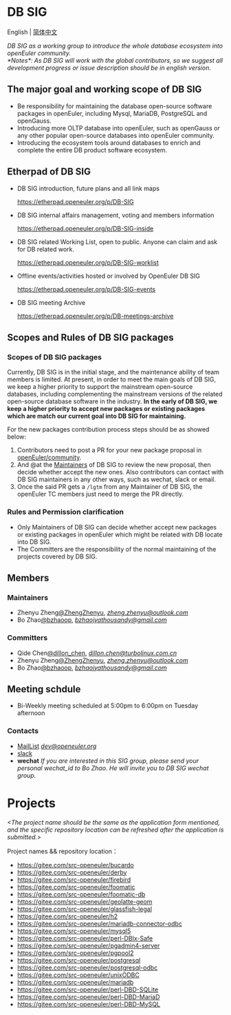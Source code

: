# DB SIG
English | [简体中文](./README.CN.md)

*DB SIG as a working group to introduce the whole database ecosystem into openEuler community.*<br>
*\*Notes\*: As DB SIG will work with the global contributors, so we suggest all development progress or issue description
should be in english version.*

## The major goal and working scope of DB SIG
- Be responsibility for maintaining the database open-source software packages in openEuler, including Mysql, MariaDB,
PostgreSQL and openGauss.
- Introducing more OLTP database into openEuler, such as openGauss or any other popular open-source databases into
openEuler community.
- Introducing the ecosystem tools around databases to enrich and complete the entire DB product software ecosystem.

## Etherpad of DB SIG
- DB SIG introduction, future plans and all link maps

  https://etherpad.openeuler.org/p/DB-SIG
- DB SIG internal affairs management, voting and members information

  https://etherpad.openeuler.org/p/DB-SIG-inside
- DB SIG related Working List, open to public. Anyone can claim and ask for DB related work.

  https://etherpad.openeuler.org/p/DB-SIG-worklist
- Offline events/activities hosted or involved by OpenEuler DB SIG

  https://etherpad.openeuler.org/p/DB-SIG-events
- DB SIG meeting Archive

  https://etherpad.openeuler.org/p/DB-meetings-archive

## Scopes and Rules of DB SIG packages

### Scopes of DB SIG packages
Currently, DB SIG is in the initial stage, and the maintenance ability of team members is limited. At present, in order
to meet the main goals of DB SIG, we keep a higher priority to support the mainstream open-source databases, including
complementing the mainstream versions of the related open-source database software in the industry.
**In the early of DB SIG, we keep a higher priority to  accept new packages or existing packages which are match
our current goal into DB SIG for maintaining.**

For the new packages contribution process steps should be as showed below:

1. Contributors need to post a PR for your new package proposal in [openEuler/community](https://gitee.com/openeuler/community).
2. And @at the [Maintainers](https://gitee.com/openeuler/community/tree/master/sig/DB#maintainers) of DB SIG to review the new proposal, then decide whether accept the new ones. Also
   contributors can contact with DB SIG maintainers in any other ways, such as wechat, slack or email.
3. Once the said PR gets a `/lgtm` from any Maintainer of DB SIG, the openEuler TC members just need to merge the PR
   directly. 

### Rules and Permission clarification
 - Only Maintainers of DB SIG can decide whether accept new packages or existing packages in openEuler which might be
   related with DB locate into DB SIG.
 - The Committers are the responsibility of the normal maintaining of the projects covered by DB SIG.

## Members

### Maintainers
- Zhenyu Zheng[@ZhengZhenyu](https://gitee.com/ZhengZhenyu), *zheng.zhenyu@outlook.com*
- Bo Zhao[@bzhaoop](https://gitee.com/bzhaoop), *bzhaojyathousandy@gmail.com*

### Committers
- Qide Chen[@dillon_chen](https://gitee.com/dillon_chen), *dillon.chen@turbolinux.com.cn*
- Zhenyu Zheng[@ZhengZhenyu](https://gitee.com/ZhengZhenyu), *zheng.zhenyu@outlook.com*
- Bo Zhao[@bzhaoop](https://gitee.com/bzhaoop), *bzhaojyathousandy@gmail.com*


## Meeting schdule
- Bi-Weekly meeting scheduled at 5:00pm to 6:00pm on Tuesday afternoon

### Contacts
- [MailList](dev@openeuler.org) *dev@openeuler.org*
- [slack](https://join.slack.com/t/slack-jma9373/shared_invite/zt-o66x6a3a-HY4Cwjc49XPxc9aN_FHOdg)
- **wechat** *If you are interested in this SIG group, please send your personal wechat_id to Bo Zhao. He will invite you 
to DB SIG wechat group.*


# Projects

*<The project name should be the same as the application form mentioned, and the specific repository location can be
refreshed after the application is submitted.>*

Project names && repository location：
- https://gitee.com/src-openeuler/bucardo
- https://gitee.com/src-openeuler/derby
- https://gitee.com/src-openeuler/firebird
- https://gitee.com/src-openeuler/foomatic
- https://gitee.com/src-openeuler/foomatic-db
- https://gitee.com/src-openeuler/geolatte-geom
- https://gitee.com/src-openeuler/glassfish-legal
- https://gitee.com/src-openeuler/h2
- https://gitee.com/src-openeuler/mariadb-connector-odbc
- https://gitee.com/src-openeuler/mysql5
- https://gitee.com/src-openeuler/perl-DBIx-Safe
- https://gitee.com/src-openeuler/pgadmin4-server
- https://gitee.com/src-openeuler/pgpool2
- https://gitee.com/src-openeuler/postgresql
- https://gitee.com/src-openeuler/postgresql-odbc
- https://gitee.com/src-openeuler/unixODBC
- https://gitee.com/src-openeuler/mariadb
- https://gitee.com/src-openeuler/perl-DBD-SQLite
- https://gitee.com/src-openeuler/perl-DBD-MariaD
- https://gitee.com/src-openeuler/perl-DBD-MySQL
